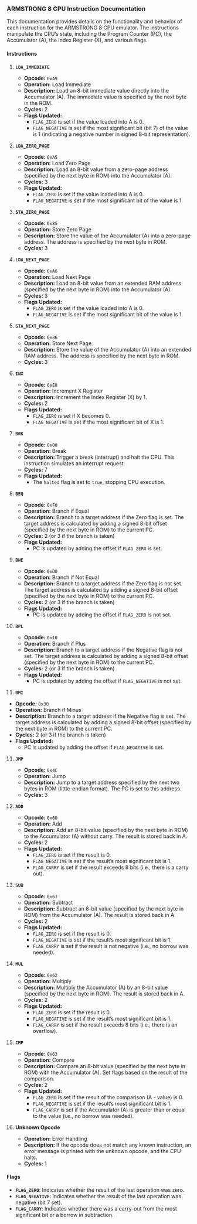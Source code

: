 ### ARMSTRONG 8 CPU Instruction Documentation

This documentation provides details on the functionality and behavior of each instruction for the ARMSTRONG 8 CPU emulator. The instructions manipulate the CPU’s state, including the Program Counter (PC), the Accumulator (A), the Index Register (X), and various flags.

#### Instructions

1. **`LDA_IMMEDIATE`**
   - **Opcode:** `0xA9`
   - **Operation:** Load Immediate
   - **Description:** Load an 8-bit immediate value directly into the Accumulator (A). The immediate value is specified by the next byte in the ROM.
   - **Cycles:** 2
   - **Flags Updated:** 
     - `FLAG_ZERO` is set if the value loaded into A is 0.
     - `FLAG_NEGATIVE` is set if the most significant bit (bit 7) of the value is 1 (indicating a negative number in signed 8-bit representation).

2. **`LDA_ZERO_PAGE`**
   - **Opcode:** `0xA5`
   - **Operation:** Load Zero Page
   - **Description:** Load an 8-bit value from a zero-page address (specified by the next byte in ROM) into the Accumulator (A).
   - **Cycles:** 3
   - **Flags Updated:** 
     - `FLAG_ZERO` is set if the value loaded into A is 0.
     - `FLAG_NEGATIVE` is set if the most significant bit of the value is 1.

3. **`STA_ZERO_PAGE`**
   - **Opcode:** `0x85`
   - **Operation:** Store Zero Page
   - **Description:** Store the value of the Accumulator (A) into a zero-page address. The address is specified by the next byte in ROM.
   - **Cycles:** 3

3. **`LDA_NEXT_PAGE`**
   - **Opcode:** `0xA6`
   - **Operation:** Load Next Page
   - **Description:** Load an 8-bit value from an extended RAM address (specified by the next byte in ROM) into the Accumulator (A).
   - **Cycles:** 3
   - **Flags Updated:** 
     - `FLAG_ZERO` is set if the value loaded into A is 0.
     - `FLAG_NEGATIVE` is set if the most significant bit of the value is 1.

4. **`STA_NEXT_PAGE`**
   - **Opcode:** `0x86`
   - **Operation:** Store Next Page
   - **Description:** Store the value of the Accumulator (A) into an extended RAM address. The address is specified by the next byte in ROM.
   - **Cycles:** 3

5. **`INX`**
   - **Opcode:** `0xE8`
   - **Operation:** Increment X Register
   - **Description:** Increment the Index Register (X) by 1.
   - **Cycles:** 2
   - **Flags Updated:** 
     - `FLAG_ZERO` is set if X becomes 0.
     - `FLAG_NEGATIVE` is set if the most significant bit of X is 1.

6. **`BRK`**
   - **Opcode:** `0x00`
   - **Operation:** Break
   - **Description:** Trigger a break (interrupt) and halt the CPU. This instruction simulates an interrupt request.
   - **Cycles:** 7
   - **Flags Updated:** 
     - The `halted` flag is set to `true`, stopping CPU execution.

7. **`BEQ`**
   - **Opcode:** `0xF0`
   - **Operation:** Branch if Equal
   - **Description:** Branch to a target address if the Zero flag is set. The target address is calculated by adding a signed 8-bit offset (specified by the next byte in ROM) to the current PC.
   - **Cycles:** 2 (or 3 if the branch is taken)
   - **Flags Updated:** 
     - PC is updated by adding the offset if `FLAG_ZERO` is set.

8. **`BNE`**
   - **Opcode:** `0xD0`
   - **Operation:** Branch if Not Equal
   - **Description:** Branch to a target address if the Zero flag is not set. The target address is calculated by adding a signed 8-bit offset (specified by the next byte in ROM) to the current PC.
   - **Cycles:** 2 (or 3 if the branch is taken)
   - **Flags Updated:** 
     - PC is updated by adding the offset if `FLAG_ZERO` is not set.

9. **`BPL`**
   - **Opcode:** `0x10`
   - **Operation:** Branch if Plus
   - **Description:** Branch to a target address if the Negative flag is not set. The target address is calculated by adding a signed 8-bit offset (specified by the next byte in ROM) to the current PC.
   - **Cycles:** 2 (or 3 if the branch is taken)
   - **Flags Updated:** 
     - PC is updated by adding the offset if `FLAG_NEGATIVE` is not set.

10. **`BMI`**
   - **Opcode:** `0x30`
   - **Operation:** Branch if Minus
   - **Description:** Branch to a target address if the Negative flag is set. The target address is calculated by adding a signed 8-bit offset (specified by the next byte in ROM) to the current PC.
   - **Cycles:** 2 (or 3 if the branch is taken)
   - **Flags Updated:** 
     - PC is updated by adding the offset if `FLAG_NEGATIVE` is set.

11. **`JMP`**
    - **Opcode:** `0x4C`
    - **Operation:** Jump
    - **Description:** Jump to a target address specified by the next two bytes in ROM (little-endian format). The PC is set to this address.
    - **Cycles:** 3

12. **`ADD`**
    - **Opcode:** `0x60`
    - **Operation:** Add
    - **Description:** Add an 8-bit value (specified by the next byte in ROM) to the Accumulator (A) without carry. The result is stored back in A.
    - **Cycles:** 2
    - **Flags Updated:**
      - `FLAG_ZERO` is set if the result is 0.
      - `FLAG_NEGATIVE` is set if the result’s most significant bit is 1.
      - `FLAG_CARRY` is set if the result exceeds 8 bits (i.e., there is a carry out).

13. **`SUB`**
    - **Opcode:** `0x61`
    - **Operation:** Subtract
    - **Description:** Subtract an 8-bit value (specified by the next byte in ROM) from the Accumulator (A). The result is stored back in A.
    - **Cycles:** 2
    - **Flags Updated:**
      - `FLAG_ZERO` is set if the result is 0.
      - `FLAG_NEGATIVE` is set if the result’s most significant bit is 1.
      - `FLAG_CARRY` is set if the result is not negative (i.e., no borrow was needed).

14. **`MUL`**
    - **Opcode:** `0x62`
    - **Operation:** Multiply
    - **Description:** Multiply the Accumulator (A) by an 8-bit value (specified by the next byte in ROM). The result is stored back in A.
    - **Cycles:** 2
    - **Flags Updated:**
      - `FLAG_ZERO` is set if the result is 0.
      - `FLAG_NEGATIVE` is set if the result’s most significant bit is 1.
      - `FLAG_CARRY` is set if the result exceeds 8 bits (i.e., there is an overflow).

15. **`CMP`**
    - **Opcode:** `0x63`
    - **Operation:** Compare
    - **Description:** Compare an 8-bit value (specified by the next byte in ROM) with the Accumulator (A). Set flags based on the result of the comparison.
    - **Cycles:** 2
    - **Flags Updated:**
      - `FLAG_ZERO` is set if the result of the comparison (A - value) is 0.
      - `FLAG_NEGATIVE` is set if the result’s most significant bit is 1.
      - `FLAG_CARRY` is set if the Accumulator (A) is greater than or equal to the value (i.e., no borrow was needed).

16. **Unknown Opcode**
    - **Operation:** Error Handling
    - **Description:** If the opcode does not match any known instruction, an error message is printed with the unknown opcode, and the CPU halts.
    - **Cycles:** 1

#### Flags
- **`FLAG_ZERO`**: Indicates whether the result of the last operation was zero.
- **`FLAG_NEGATIVE`**: Indicates whether the result of the last operation was negative (bit 7 set).
- **`FLAG_CARRY`**: Indicates whether there was a carry-out from the most significant bit or a borrow in subtraction.
